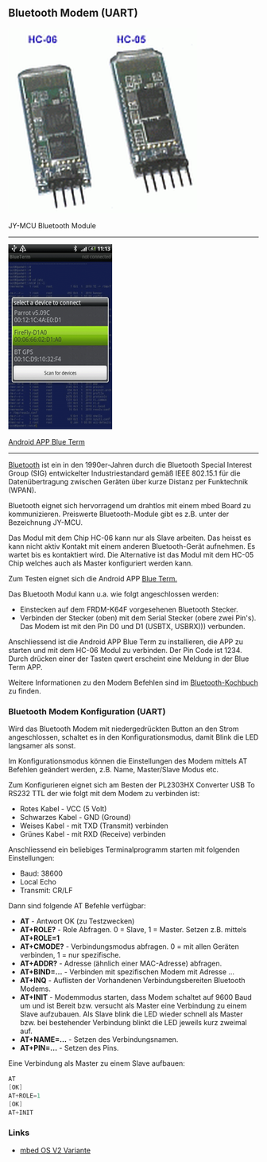 ## Bluetooth Modem (UART)

![](../../images/BluetoothHC06.png)

JY-MCU Bluetooth Module

- - -

![](../../images/BluetoothTerm.png) 

[Android APP Blue Term](https://play.google.com/store/apps/details?id=es.pymasde.blueterm&hl=de) 

- - - 

[Bluetooth](http://de.wikipedia.org/wiki/Bluetooth) ist ein in den 1990er-Jahren durch die Bluetooth Special Interest Group (SIG) entwickelter Industriestandard gemäß IEEE 802.15.1 für die Datenübertragung zwischen Geräten über kurze Distanz per Funktechnik (WPAN).

Bluetooth eignet sich hervorragend um drahtlos mit einem mbed Board zu kommunizieren. Preiswerte Bluetooth-Module gibt es z.B. unter der Bezeichnung JY-MCU.

Das Modul mit dem Chip HC-06 kann nur als Slave arbeiten. Das heisst es kann nicht aktiv Kontakt mit einem anderen Bluetooth-Gerät aufnehmen. Es wartet bis es kontaktiert wird. Die Alternative ist das Modul mit dem HC-05 Chip welches auch als Master konfiguriert werden kann.

Zum Testen eignet sich die Android APP [Blue Term.](https://play.google.com/store/apps/details?id=es.pymasde.blueterm&hl=de)

Das Bluetooth Modul kann u.a. wie folgt angeschlossen werden:

*   Einstecken auf dem FRDM-K64F vorgesehenen Bluetooth Stecker.
*   Verbinden der Stecker (oben) mit dem Serial Stecker (obere zwei Pin&#039;s). Das Modem ist mit den Pin D0 und D1 (USBTX, USBRX))) verbunden.

Anschliessend ist die Android APP Blue Term zu installieren, die APP zu starten und mit dem HC-06 Modul zu verbinden. Der Pin Code ist 1234\. Durch drücken einer der Tasten qwert erscheint eine Meldung in der Blue Term APP.

Weitere Informationen zu den Modem Befehlen sind im [Bluetooth-Kochbuch](http://arduino-hannover.de/2013/07/20/bluetooth-kochbuch-fur-arduino/) zu finden.

### Bluetooth Modem Konfiguration (UART)

Wird das Bluetooth Modem mit niedergedrückten Button an den Strom angeschlossen, schaltet es in den Konfigurationsmodus, damit Blink die LED langsamer als sonst.

Im Konfigurationsmodus können die Einstellungen des Modem mittels AT Befehlen geändert werden, z.B. Name, Master/Slave Modus etc.

Zum Konfigurieren eignet sich am Besten der PL2303HX Converter USB To RS232 TTL der wie folgt mit dem Modem zu verbinden ist:

*   Rotes Kabel - VCC (5 Volt)
*   Schwarzes Kabel - GND (Ground)
*   Weises Kabel - mit TXD (Transmit) verbinden
*   Grünes Kabel - mit RXD (Receive) verbinden

Anschliessend ein beliebiges Terminalprogramm starten mit folgenden Einstellungen:

*   Baud: 38600
*   Local Echo
*   Transmit: CR/LF

Dann sind folgende AT Befehle verfügbar:

*   **AT** - Antwort OK (zu Testzwecken)
*   **AT+ROLE?** - Role Abfragen. 0 = Slave, 1 = Master. Setzen z.B. mittels **AT+ROLE=1**
*   **AT+CMODE?** - Verbindungsmodus abfragen. 0 = mit allen Geräten verbinden, 1 = nur spezifische.
*   **AT+ADDR?** - Adresse (ähnlich einer MAC-Adresse) abfragen.
*   **AT+BIND=...** - Verbinden mit spezifischen Modem mit Adresse ...
*   **AT+INQ** - Auflisten der Vorhandenen Verbindungsbereiten Bluetooth Modems.
*   **AT+INIT** - Modemmodus starten, dass Modem schaltet auf 9600 Baud um und ist Bereit bzw. versucht als Master eine Verbindung zu einem Slave aufzubauen. Als Slave blink die LED wieder schnell als Master bzw. bei bestehender Verbindung blinkt die LED jeweils kurz zweimal auf.
*   **AT+NAME=...** - Setzen des Verbindungsnamen.
*   **AT+PIN=...** - Setzen des Pins.

Eine Verbindung als Master zu einem Slave aufbauen:

```cpp
AT
[OK]
AT+ROLE=1
[OK]
AT+INIT                        
```

### Links

*  [mbed OS V2 Variante](https://developer.mbed.org/teams/smdiotkit1ch/code/Bluetooth_HC-06/)
